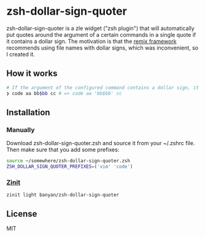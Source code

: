 # zsh-dollar-sign-quoter

zsh-dollar-sign-quoter is a zle widget ("zsh plugin") that will automatically put quotes around the argument of a certain commands in a single quote if it contains a dollar sign.
The motivation is that the [remix framework](https://remix.run/docs/en/v1/api/conventions#route-file-conventions) recommends using file names with dollar signs, which was inconvenient, so I created it.

## How it works

```zsh
# If the argument of the configured command contains a dollar sign, it is converted to an argument with a single quote just before execution.
❯ code aa bb$bb cc # => code aa 'bb$bb' cc
```

## Installation

### Manually

Download zsh-dollar-sign-quoter.zsh and source it from your ~/.zshrc file. Then make sure that you add some prefixes:

```zsh
source ~/somewhere/zsh-dollar-sign-quoter.zsh
ZSH_DOLLAR_SIGN_QUOTER_PREFIXES=('vim' 'code')
```

### [Zinit](https://github.com/zdharma-continuum/zinit)

```
zinit light banyan/zsh-dollar-sign-quoter
```

## License

MIT
